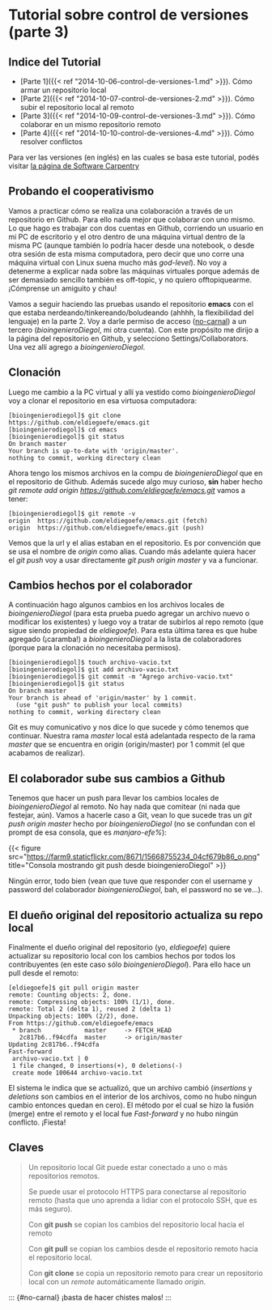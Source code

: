 # Tutorial sobre control de versiones (parte 3)


## Indice del Tutorial

- [Parte 1]({{< ref "2014-10-06-control-de-versiones-1.md" >}}). Cómo armar un repositorio local
- [Parte 2]({{< ref "2014-10-07-control-de-versiones-2.md" >}}). Cómo subir el repositorio local al remoto
- [Parte 3]({{< ref "2014-10-09-control-de-versiones-3.md" >}}). Cómo colaborar en un mismo repositorio remoto
- [Parte 4]({{< ref "2014-10-10-control-de-versiones-4.md" >}}). Cómo resolver conflictos

Para ver las versiones (en inglés) en las cuales se basa este tutorial,
podés visitar [la página de Software
Carpentry](http://software-carpentry.org/v5/novice/git/)

## Probando el cooperativismo

Vamos a practicar cómo se realiza una colaboración a través de un
repositorio en Github. Para ello nada mejor que colaborar con uno mismo.
Lo que hago es trabajar con dos cuentas en Github, corriendo un usuario
en mi PC de escritorio y el otro dentro de una máquina virtual dentro de
la misma PC (aunque también lo podría hacer desde una notebook, o desde
otra sesión de esta misma computadora, pero decir que uno corre una
máquina virtual con Linux suena mucho más *god-level*). No voy a
detenerme a explicar nada sobre las máquinas virtuales porque además de
ser demasiado sencillo también es off-topic, y no quiero offtopiquearme.
¡Cómprense un amiguito y chau!

Vamos a seguir haciendo las pruebas usando el repositorio **emacs** con
el que estaba nerdeando/tinkereando/boludeando (ahhhh, la flexibilidad
del lenguaje) en la parte 2. Voy a darle permiso de acceso
([no-carnal](#no-carnal)) a un tercero (*bioingenieroDiegol*, mi otra
cuenta). Con este propósito me dirijo a la página del repositorio en
Github, y selecciono Settings/Collaborators. Una vez allí agrego a
*bioingenieroDiegol*.

## Clonación

Luego me cambio a la PC virtual y allí ya vestido como
*bioingenieroDiegol* voy a clonar el repositorio en esa virtuosa
computadora:

``` console
[bioingenierodiegol]$ git clone https://github.com/eldiegoefe/emacs.git
[bioingenierodiegol]$ cd emacs
[bioingenierodiegol]$ git status
On branch master
Your branch is up-to-date with 'origin/master'.
nothing to commit, working directory clean
```

Ahora tengo los mismos archivos en la compu de *bioingenieroDiegol* que
en el repositorio de Github. Además sucede algo muy curioso, **sin**
haber hecho *git remote add origin
https://github.com/eldiegoefe/emacs.git* vamos a tener:

``` console
[bioingenierodiegol]$ git remote -v
origin  https://github.com/eldiegoefe/emacs.git (fetch)
origin  https://github.com/eldiegoefe/emacs.git (push)
```

Vemos que la url y el alias estaban en el repositorio. Es por convención
que se usa el nombre de *origin* como alias. Cuando más adelante quiera
hacer el *git push* voy a usar directamente *git push origin master* y
va a funcionar.

## Cambios hechos por el colaborador

A continuación hago algunos cambios en los archivos locales de
*bioingenieroDiegol* (para esta prueba puedo agregar un archivo nuevo o
modificar los existentes) y luego voy a tratar de subirlos al repo
remoto (que sigue siendo propiedad de *eldiegoefe*). Para esta última
tarea es que hube agregado (¡caramba!) a *bioingenieroDiegol* a la lista
de colaboradores (porque para la clonación no necesitaba permisos).

``` console
[bioingenierodiegol]$ touch archivo-vacio.txt
[bioingenierodiegol]$ git add archivo-vacio.txt
[bioingenierodiegol]$ git commit -m "Agrego archivo-vacio.txt"
[bioingenierodiegol]$ git status
On branch master
Your branch is ahead of 'origin/master' by 1 commit.
  (use "git push" to publish your local commits)
nothing to commit, working directory clean
```

Git es muy comunicativo y nos dice lo que sucede y cómo tenemos que
continuar. Nuestra rama *master* local está adelantada respecto de la
rama *master* que se encuentra en origin (origin/master) por 1 commit
(el que acabamos de realizar).

## El colaborador sube sus cambios a Github

Tenemos que hacer un push para llevar los cambios locales de
*bioingenieroDiegol* al remoto. No hay nada que comitear (ni nada que
festejar, aún). Vamos a hacerle caso a Git, vean lo que sucede tras un
*git push origin master* hecho por *bioingenieroDiegol* (no se confundan
con el prompt de esa consola, que es *manjaro-efe%*):

{{< figure src="https://farm9.staticflickr.com/8671/15668755234_04cf679b86_o.png" title="Consola mostrando git push desde bioingenieroDiegol" >}}

Ningún error, todo bien (vean que tuve que responder con el username y
password del colaborador *bioingenieroDiegol*, bah, el password no se
ve\...).

## El dueño original del repositorio actualiza su repo local

Finalmente el dueño original del repositorio (yo, *eldiegoefe*) quiere
actualizar su repositorio local con los cambios hechos por todos los
contribuyentes (en este caso sólo *bioingenieroDiegol*). Para ello hace
un pull desde el remoto:

``` console
[eldiegoefe]$ git pull origin master
remote: Counting objects: 2, done.
remote: Compressing objects: 100% (1/1), done.
remote: Total 2 (delta 1), reused 2 (delta 1)
Unpacking objects: 100% (2/2), done.
From https://github.com/eldiegoefe/emacs
 * branch            master     -> FETCH_HEAD
   2c817b6..f94cdfa  master     -> origin/master
Updating 2c817b6..f94cdfa
Fast-forward
 archivo-vacio.txt | 0
 1 file changed, 0 insertions(+), 0 deletions(-)
 create mode 100644 archivo-vacio.txt
```

El sistema le indica que se actualizó, que un archivo cambió
(*insertions* y *deletions* son cambios en el interior de los archivos,
como no hubo ningun cambio entonces quedan en cero). El método por el
cual se hizo la fusión (merge) entre el remoto y el local fue
*Fast-forward* y no hubo ningún conflicto. ¡Fiesta!

## Claves

> Un repositorio local Git puede estar conectado a uno o más
> repositorios remotos.
>
> Se puede usar el protocolo HTTPS para conectarse al repositorio remoto
> (hasta que uno aprenda a lidiar con el protocolo SSH, que es más
> seguro).
>
> Con **git push** se copian los cambios del repositorio local hacia el
> remoto
>
> Con **git pull** se copian los cambios desde el repositorio remoto
> hacia el repositorio local.
>
> Con **git clone** se copia un repositorio remoto para crear un
> repositorio local con un *remote* automáticamente llamado *origin*.

::: {#no-carnal}
¡basta de hacer chistes malos!
:::

